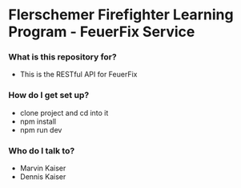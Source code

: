 # Flerschemer Firefighter Learning Program - FeuerFix Service #

### What is this repository for? ###

* This is the RESTful API for FeuerFix

### How do I get set up? ###

* clone project and cd into it
* npm install
* npm run dev

### Who do I talk to? ###

* Marvin Kaiser
* Dennis Kaiser
